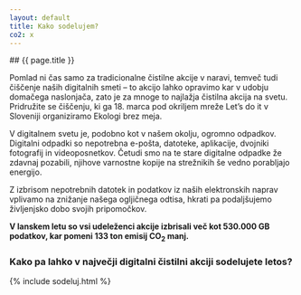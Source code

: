 ```yaml
---
layout: default
title: Kako sodelujem?
co2: x
---
```


<div class="block" markdown="1">
## {{ page.title }}

Pomlad ni čas samo za tradicionalne čistilne akcije v naravi, temveč tudi čiščenje naših digitalnih smeti – to akcijo lahko opravimo kar v udobju domačega naslonjača, zato je za mnoge to najlažja čistilna akcija na svetu. Pridružite se čiščenju, ki ga 18. marca pod okriljem mreže Let’s do it v Sloveniji organiziramo Ekologi brez meja.

V digitalnem svetu je, podobno kot v našem okolju, ogromno odpadkov. Digitalni odpadki so nepotrebna e-pošta, datoteke, aplikacije, dvojniki fotografij in videoposnetkov. Četudi smo na te stare digitalne odpadke že zdavnaj pozabili, njihove varnostne kopije na strežnikih še vedno porabljajo energijo. 

Z izbrisom nepotrebnih datotek in podatkov iz naših elektronskih naprav vplivamo na znižanje našega ogljičnega odtisa, hkrati pa podaljšujemo življenjsko dobo svojih pripomočkov.

**V lanskem letu so vsi udeleženci akcije izbrisali več kot 530.000 GB podatkov, kar pomeni 133 ton emisij CO<sub>2</sub> manj.**

### Kako pa lahko v največji digitalni čistilni akciji sodelujete letos?

{% include sodeluj.html %}


</div>
